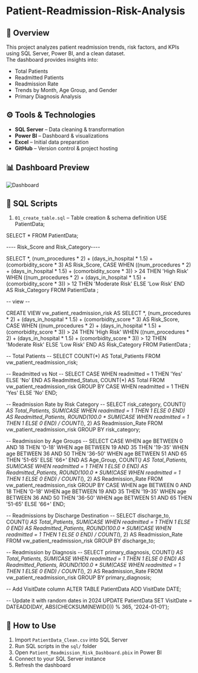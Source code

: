 # Patient-Readmission-Risk-Analysis
## 📌 Overview
This project analyzes patient readmission trends, risk factors, and KPIs using SQL Server, Power BI, and a clean dataset.  
The dashboard provides insights into:
- Total Patients
- Readmitted Patients
- Readmission Rate
- Trends by Month, Age Group, and Gender
- Primary Diagnosis Analysis

## ⚙️ Tools & Technologies
- **SQL Server** – Data cleaning & transformation
- **Power BI** – Dashboard & visualizations
- **Excel** – Initial data preparation
- **GitHub** – Version control & project hosting

## 📊 Dashboard Preview
![Dashboard](images/dashboard_preview.png)

## 📜 SQL Scripts
1. `01_create_table.sql` – Table creation & schema definition
USE PatientData;

SELECT * FROM PatientData;

---- Risk_Score and Risk_Category----

SELECT *,
    (num_procedures * 2) + (days_in_hospital * 1.5) + (comorbidity_score * 3) AS Risk_Score,
    CASE 
        WHEN ((num_procedures * 2) + (days_in_hospital * 1.5) + (comorbidity_score * 3)) > 24 THEN 'High Risk'
        WHEN ((num_procedures * 2) + (days_in_hospital * 1.5) + (comorbidity_score * 3)) > 12 THEN 'Moderate Risk'
        ELSE 'Low Risk'
    END AS Risk_Category
FROM PatientData ;

-- view --

CREATE VIEW vw_patient_readmission_risk AS
SELECT *,
    (num_procedures * 2) + (days_in_hospital * 1.5) + (comorbidity_score * 3) AS Risk_Score,
    CASE 
        WHEN ((num_procedures * 2) + (days_in_hospital * 1.5) + (comorbidity_score * 3)) > 24 THEN 'High Risk'
        WHEN ((num_procedures * 2) + (days_in_hospital * 1.5) + (comorbidity_score * 3)) > 12 THEN 'Moderate Risk'
        ELSE 'Low Risk'
    END AS Risk_Category
FROM PatientData ;


-- Total Patients --
SELECT COUNT(*) AS Total_Patients FROM vw_patient_readmission_risk;

-- Readmitted vs Not --
SELECT 
    CASE WHEN readmitted = 1 THEN 'Yes' ELSE 'No' END AS Readmitted_Status,
    COUNT(*) AS Total
FROM vw_patient_readmission_risk
GROUP BY 
    CASE WHEN readmitted = 1 THEN 'Yes' ELSE 'No' END;

-- Readmission Rate by Risk Category --
SELECT 
    risk_category,
    COUNT(*) AS Total_Patients,
    SUM(CASE WHEN readmitted = 1 THEN 1 ELSE 0 END) AS Readmitted_Patients,
    ROUND(100.0 * SUM(CASE WHEN readmitted = 1 THEN 1 ELSE 0 END) / COUNT(*), 2) AS Readmission_Rate
FROM vw_patient_readmission_risk
GROUP BY risk_category;


-- Readmission by Age Groups --
SELECT 
    CASE 
        WHEN age BETWEEN 0 AND 18 THEN '0-18'
        WHEN age BETWEEN 19 AND 35 THEN '19-35'
        WHEN age BETWEEN 36 AND 50 THEN '36-50'
        WHEN age BETWEEN 51 AND 65 THEN '51-65'
        ELSE '66+'
    END AS Age_Group,
    COUNT(*) AS Total_Patients,
    SUM(CASE WHEN readmitted = 1 THEN 1 ELSE 0 END) AS Readmitted_Patients,
    ROUND(100.0 * SUM(CASE WHEN readmitted = 1 THEN 1 ELSE 0 END) / COUNT(*), 2) AS Readmission_Rate
FROM vw_patient_readmission_risk
GROUP BY 
    CASE 
        WHEN age BETWEEN 0 AND 18 THEN '0-18'
        WHEN age BETWEEN 19 AND 35 THEN '19-35'
        WHEN age BETWEEN 36 AND 50 THEN '36-50'
        WHEN age BETWEEN 51 AND 65 THEN '51-65'
        ELSE '66+'
    END;

-- Readmissions by Discharge Destination --
SELECT 
    discharge_to,
    COUNT(*) AS Total_Patients,
    SUM(CASE WHEN readmitted = 1 THEN 1 ELSE 0 END) AS Readmitted_Patients,
    ROUND(100.0 * SUM(CASE WHEN readmitted = 1 THEN 1 ELSE 0 END) / COUNT(*), 2) AS Readmission_Rate
FROM vw_patient_readmission_risk
GROUP BY discharge_to;

--  Readmission by Diagnosis --
SELECT 
    primary_diagnosis,
    COUNT(*) AS Total_Patients,
    SUM(CASE WHEN readmitted = 1 THEN 1 ELSE 0 END) AS Readmitted_Patients,
    ROUND(100.0 * SUM(CASE WHEN readmitted = 1 THEN 1 ELSE 0 END) / COUNT(*), 2) AS Readmission_Rate
FROM vw_patient_readmission_risk
GROUP BY primary_diagnosis;

-- Add VisitDate column
ALTER TABLE PatientData
ADD VisitDate DATE;

-- Update it with random dates in 2024
UPDATE PatientData
SET VisitDate = DATEADD(DAY, ABS(CHECKSUM(NEWID())) % 365, '2024-01-01');

## 🚀 How to Use
1. Import `PatientData_Clean.csv` into SQL Server
2. Run SQL scripts in the `sql/` folder
3. Open `Patient_Readmission_Risk_Dashboard.pbix` in Power BI
4. Connect to your SQL Server instance
5. Refresh the dashboard






